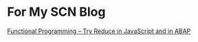 # For My SCN Blog
[Functional Programming – Try Reduce in JavaScript and in ABAP](https://blogs.sap.com/2017/02/27/functional-programming-try-reduce-in-javascript-and-in-abap/)